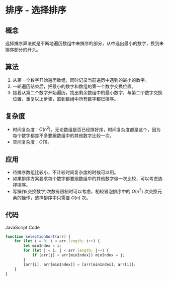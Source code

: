 # 排序 - 选择排序

## 概念

选择排序算法就是不断地遍历数组中未排序的部分，从中选出最小的数字，换到未排序部分的开头。

## 算法

1. 从第一个数字开始遍历数组，同时记录当前遍历中遇到的最小的数字。
2. 一轮遍历结束后，把最小的数字和数组的第一个数字交换位置。
3. 接着从第二个数字开始遍历，找出剩余数组中的最小数字，与第二个数字交换位置，重复以上步骤，直到数组中所有数字都已排序。

## 复杂度

-   时间复杂度：$O(n^2)$，无论数组是否已经排好序，时间复杂度都是这个，因为每个数字都差不多要跟数组中的其他数字比较一次。
-   空间复杂度：$O(1)$。

## 应用

-   待排序数组比较小，不计较时间复杂度的时候可以用。
-   如果排序方案要求每个数字都要跟数组中的其他数字做一次比较，可以考虑选择排序。
-   写操作(交换数字)次数有限制时可以考虑，相较冒泡排序中的 $O(n^2)$ 次交换元素的操作，选择排序中只需要 $O(n)$ 次。

## 代码

JavaScript Code

```js
function selectionSort(arr) {
    for (let i = 0; i < arr.length; i++) {
        let minIndex = i;
        for (let j = i; j < arr.length; j++) {
            if (arr[j] < arr[minIndex]) minIndex = j;
        }
        [arr[i], arr[minIndex]] = [arr[minIndex], arr[i]];
    }
}
```
